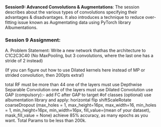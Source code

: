 **Session9: Advanced Convolutions & Augmentations**: The session describes about the various types of convolutions specifying their advantages & disadvantages. It also introduces a technique to reduce over-fitting issue known as Augmentating data using PyTorch library 
Albumentations. 

### Session 9 Assignment: 

A. Problem Statement: 
Write a new network thathas the architecture to C1C2C3C40 (No MaxPooling, but 3 convolutions, where the last one has a stride of 2 instead)

(If you can figure out how to use Dilated kernels here instead of MP or strided convolution, then 200pts extra!)

total RF must be more than 44
one of the layers must use Depthwise Separable Convolution
one of the layers must use Dilated Convolution
use GAP (compulsory):- add FC after GAP to target #of classes (optional)
use albumentation library and apply:
horizontal flip
shiftScaleRotate
coarseDropout (max_holes = 1, max_height=16px, max_width=16, min_holes = 1, min_height=16px, min_width=16px, fill_value=(mean of your dataset), mask_fill_value = None)
achieve 85% accuracy, as many epochs as you want. Total Params to be less than 200k.
